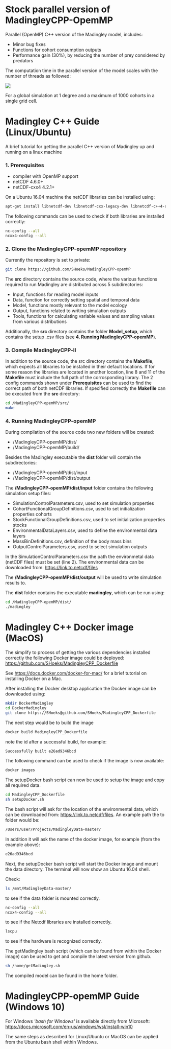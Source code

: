 # Stock parallel version of MadingleyCPP-OpemMP
Parallel (OpenMP) C++ version of the Madingley model, includes: 
- Minor bug fixes
- Functions for cohort consumption outputs
- Performance gain (30%), by reducing the number of prey considered by predators  

The computation time in the parallel version of the model scales with the number of threads as followed:

<img src="https://latex.codecogs.com/svg.latex?\Large&space;\frac{time(s)}{timestep}=1000*exp(-0.032*N_{threads})"/>

For a global simulation at 1 degree and a maximum of 1000 cohorts in a single grid cell.

# Madingley C++ Guide (Linux/Ubuntu) 
A brief tutorial for getting the parallel C++ version of Madingley up and running on a linux machine

### 1. Prerequisites
- compiler with OpenMP support
- netCDF 4.6.0+
- netCDF-cxx4 4.2.1+

On a Ubuntu 16.04 machine the netCDF libraries can be installed using:
```bash
apt-get install libnetcdf-dev libnetcdf-cxx-legacy-dev libnetcdf-c++4-dev
```
The following commands can be used to check if both libraries are installed correctly:
```bash
nc-config --all
ncxx4-config --all
```
### 2. Clone the MadingleyCPP-opemMP repository
Currently the repository is set to private:
```bash
git clone https://github.com/SHoeks/MadingleyCPP-opemMP 
```
The **src** directory contains the source code, where the various functions required to run Madingley are distributed across 5 subdirectories: 
- Input, functions for reading model inputs
- Data, function for correctly setting spatial and temporal data
- Model, functions mostly relevant to the model ecology 
- Output, functions related to writing simulation outputs 
- Tools, functions for calculating variable values and sampling values from various distributions

Additionally, the **src** directory contains the folder **Model_setup**, which contains the setup .csv files (see **4. Running MadingleyCPP-opemMP**).  

### 3. Compile MadingleyCPP-ll
In addition to the source code, the src directory contains the **Makefile**, which expects all libraries to be installed in their default locations. If for some reason the libraries are located in another location, line 8 and 11 of the **Makefile** must include the full path of the corrosponding library. The 2 config commands shown under **Prerequisites** can be used to find the correct path of both netCDF libraries. If specified correctly the **Makefile** can be executed from the **src** directory: 
```bash
cd /MadingleyCPP-opemMP/src/
make
```

### 4. Running MadingleyCPP-opemMP
During compilation of the source code two new folders will be created: 
- /MadingleyCPP-opemMP/dist/
- /MadingleyCPP-opemMP/build/

Besides the Madingley executable the **dist** folder will contain the subdirectories:
- /MadingleyCPP-opemMP/dist/input
- /MadingleyCPP-opemMP/dist/output 

The **/MadingleyCPP-opemMP/dist/input** folder contains the following simulation setup files:
- SimulationControlParameters.csv, used to set simulation properties
- CohortFunctionalGroupDefinitions.csv, used to set initialization properties cohorts
- StockFunctionalGroupDefinitions.csv, used to set initialization properties stocks
- EnvironmentalDataLayers.csv, used to define the environmental data layers 
- MassBinDefinitions.csv, definition of the body mass bins
- OutputControlParameters.csv, used to select simulation outputs

In the SimulationControlParameters.csv the path the environmetal data (netCDF files) must be set (line 2). The environmental data can be downloaded from: https://link.to.netcdf/files


The **/MadingleyCPP-opemMP/dist/output** will be used to write simulation results to.

The **dist** folder contains the executable **madingley**, which can be run using:
```bash
cd /MadingleyCPP-opemMP/dist/
./madingley
```

# Madingley C++ Docker image (MacOS)
The simplify to process of getting the various dependencies installed correctly the following Docker image could be deployed: https://github.com/SHoeks/MadingleyCPP_Dockerfile

See https://docs.docker.com/docker-for-mac/ for a brief tutorial on installing Docker on a Mac.

After installing the Docker desktop application the Docker image can be downloaded using:
```bash
mkdir DockerMadingley
cd DockerMadingley
git clone https://SHoeks@github.com/SHoeks/MadingleyCPP_Dockerfile
```
The next step would be to build the image
```bash
docker build MadingleyCPP_Dockerfile
```
note the id after a successful build, for example: 
```bash
Successfully built e26ad9346bcd
```
The following command can be used to check if the image is now available:
```bash
docker images
```
The setupDocker bash script can now be used to setup the image and copy all required data. 
```bash
cd MadingleyCPP_Dockerfile
sh setupDocker.sh
```
The bash script will ask for the location of the environmental data, which can be downloaded from: https://link.to.netcdf/files. An example path the to folder would be:
```bash
/Users/user/Projects/MadingleyData-master/
```
In addition it will ask the name of the docker image, for example (from the example above):
```bash
e26ad9346bcd
```
Next, the setupDocker bash script will start the Docker image and mount the data directory. The terminal will now show an Ubuntu 16.04 shell. 

Check:
```bash
ls /mnt/MadingleyData-master/
```
to see if the data folder is mounted correctly.
```bash
nc-config --all
ncxx4-config --all
```
to see if the Netcdf libraries are installed correctly.
```bash
lscpu
```
to see if the hardware is recognized correctly.

The getMadingley bash script (which can be found from within the Docker image) can be used to get and compile the latest version from github. 
```bash
sh /home/getMadingley.sh
```
The compiled model can be found in the home folder.

# MadingleyCPP-opemMP Guide (Windows 10)
For Windows *'bash for Windows'* is available directly from Microsoft: https://docs.microsoft.com/en-us/windows/wsl/install-win10

The same steps as described for Linux/Ubuntu or MacOS can be applied from the Ubuntu bash shell within Windows.
